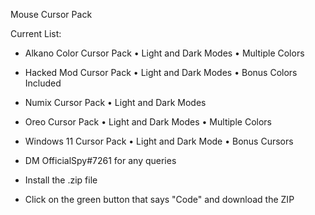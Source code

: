 Mouse Cursor Pack

Current List: 
- Alkano Color Cursor Pack
	 • Light and Dark Modes
	 • Multiple Colors

- Hacked Mod Cursor Pack
	 • Light and Dark Modes
	 • Bonus Colors Included

- Numix Cursor Pack
	 • Light and Dark Modes

- Oreo Cursor Pack
	 • Light and Dark Modes
	 • Multiple Colors

- Windows 11 Cursor Pack
	 • Light and Dark Mode
	 • Bonus Cursors

- DM OfficialSpy#7261 for any queries
- Install the .zip file
- Click on the green button that says "Code" and download the ZIP
